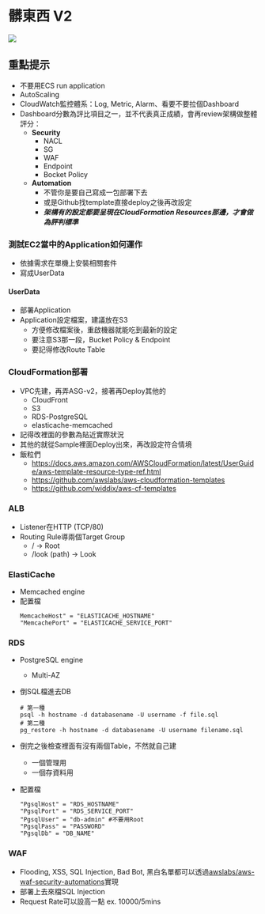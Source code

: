 # 髒東西 V2

![](https://i.imgur.com/VTNgSBr.png)


## 重點提示
- 不要用ECS run application
- AutoScaling
- CloudWatch監控體系：Log, Metric, Alarm、看要不要拉個Dashboard
- Dashboard分數為評比項目之一，並不代表真正成績，會再review架構做整體評分：
    * **Security**
        * NACL
        * SG
        * WAF
        * Endpoint
        * Bocket Policy
    * **Automation**
        * 不管你是要自己寫成一包部署下去
        * 或是Github找template直接deploy之後再改設定
        * ***架構有的設定都要呈現在CloudFormation Resources那邊，才會做為評判標準***

### 測試EC2當中的Application如何運作
- 依據需求在單機上安裝相關套件
- 寫成UserData

#### UserData
- 部署Application
- Application設定檔案，建議放在S3
    - 方便修改檔案後，重啟機器就能吃到最新的設定
    - 要注意S3那一段，Bucket Policy & Endpoint
    - 要記得修改Route Table

### CloudFormation部署
- VPC先建，再弄ASG-v2，接著再Deploy其他的
    - CloudFront
    - S3
    - RDS-PostgreSQL
    - elasticache-memcached
- 記得改裡面的參數為貼近實際狀況
- 其他的就從Sample裡面Deploy出來，再改設定符合情境
- 飯粒們
    - https://docs.aws.amazon.com/AWSCloudFormation/latest/UserGuide/aws-template-resource-type-ref.html
    - https://github.com/awslabs/aws-cloudformation-templates
    - https://github.com/widdix/aws-cf-templates


### ALB
- Listener在HTTP (TCP/80)
- Routing Rule導兩個Target Group
    - / → Root
    - /look (path) → Look

### ElastiCache
- Memcached engine
- 配置檔
    ```
    MemcacheHost" = "ELASTICACHE_HOSTNAME"
    "MemcachePort" = "ELASTICACHE_SERVICE_PORT"
    ```

### RDS
- PostgreSQL engine
    - Multi-AZ
- 倒SQL檔進去DB
    ```
    # 第一種
    psql -h hostname -d databasename -U username -f file.sql
    # 第二種
    pg_restore -h hostname -d databasename -U username filename.sql
    ```
- 倒完之後檢查裡面有沒有兩個Table，不然就自己建
    - 一個管理用
    - 一個存資料用

- 配置檔
    ```
    "PgsqlHost" = "RDS_HOSTNAME"
    "PgsqlPort" = "RDS_SERVICE_PORT"
    "PgsqlUser" = "db-admin" #不要用Root
    "PgsqlPass" = "PASSWORD"
    "PgsqlDb" = "DB_NAME"
    ```
### WAF
- Flooding, XSS, SQL Injection, Bad Bot, 黑白名單都可以透過[awslabs/aws-waf-security-automations](https://github.com/awslabs/aws-waf-security-automations)實現
- 部署上去來檔SQL Injection
- Request Rate可以設高一點 ex. 10000/5mins
